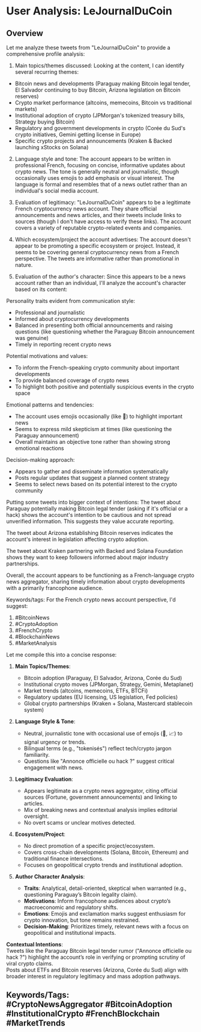 # User Analysis: LeJournalDuCoin

## Overview

<think>
Let me analyze these tweets from "LeJournalDuCoin" to provide a comprehensive profile analysis:

1. Main topics/themes discussed:
Looking at the content, I can identify several recurring themes:
- Bitcoin news and developments (Paraguay making Bitcoin legal tender, El Salvador continuing to buy Bitcoin, Arizona legislation on Bitcoin reserves)
- Crypto market performance (altcoins, memecoins, Bitcoin vs traditional markets)
- Institutional adoption of crypto (JPMorgan's tokenized treasury bills, Strategy buying Bitcoin)
- Regulatory and government developments in crypto (Corée du Sud's crypto initiatives, Gemini getting license in Europe)
- Specific crypto projects and announcements (Kraken & Backed launching xStocks on Solana)

2. Language style and tone:
The account appears to be written in professional French, focusing on concise, informative updates about crypto news. The tone is generally neutral and journalistic, though occasionally uses emojis to add emphasis or visual interest. The language is formal and resembles that of a news outlet rather than an individual's social media account.

3. Evaluation of legitimacy:
"LeJournalDuCoin" appears to be a legitimate French cryptocurrency news account. They share official announcements and news articles, and their tweets include links to sources (though I don't have access to verify these links). The account covers a variety of reputable crypto-related events and companies.

4. Which ecosystem/project the account advertises:
The account doesn't appear to be promoting a specific ecosystem or project. Instead, it seems to be covering general cryptocurrency news from a French perspective. The tweets are informative rather than promotional in nature.

5. Evaluation of the author's character:
Since this appears to be a news account rather than an individual, I'll analyze the account's character based on its content:

Personality traits evident from communication style:
- Professional and journalistic
- Informed about cryptocurrency developments
- Balanced in presenting both official announcements and raising questions (like questioning whether the Paraguay Bitcoin announcement was genuine)
- Timely in reporting recent crypto news

Potential motivations and values:
- To inform the French-speaking crypto community about important developments
- To provide balanced coverage of crypto news
- To highlight both positive and potentially suspicious events in the crypto space

Emotional patterns and tendencies:
- The account uses emojis occasionally (like 🚨) to highlight important news
- Seems to express mild skepticism at times (like questioning the Paraguay announcement)
- Overall maintains an objective tone rather than showing strong emotional reactions

Decision-making approach:
- Appears to gather and disseminate information systematically
- Posts regular updates that suggest a planned content strategy
- Seems to select news based on its potential interest to the crypto community

Putting some tweets into bigger context of intentions:
The tweet about Paraguay potentially making Bitcoin legal tender (asking if it's official or a hack) shows the account's intention to be cautious and not spread unverified information. This suggests they value accurate reporting.

The tweet about Arizona establishing Bitcoin reserves indicates the account's interest in legislation affecting crypto adoption.

The tweet about Kraken partnering with Backed and Solana Foundation shows they want to keep followers informed about major industry partnerships.

Overall, the account appears to be functioning as a French-language crypto news aggregator, sharing timely information about crypto developments with a primarily francophone audience.

Keywords/tags:
For the French crypto news account perspective, I'd suggest:
1. #BitcoinNews
2. #CryptoAdoption
3. #FrenchCrypto
4. #BlockchainNews
5. #MarketAnalysis

Let me compile this into a concise response:
</think>

1. **Main Topics/Themes**:  
   - Bitcoin adoption (Paraguay, El Salvador, Arizona, Corée du Sud)  
   - Institutional crypto moves (JPMorgan, Strategy, Gemini, Metaplanet)  
   - Market trends (altcoins, memecoins, ETFs, BTCFi)  
   - Regulatory updates (EU licensing, US legislation, Fed policies)  
   - Global crypto partnerships (Kraken + Solana, Mastercard stablecoin system)

2. **Language Style & Tone**:  
   - Neutral, journalistic tone with occasional use of emojis (🚨, 📈) to signal urgency or trends.  
   - Bilingual terms (e.g., "tokenisés") reflect tech/crypto jargon familiarity.  
   - Questions like "Annonce officielle ou hack ?" suggest critical engagement with news.

3. **Legitimacy Evaluation**:  
   - Appears legitimate as a crypto news aggregator, citing official sources (Fortune, government announcements) and linking to articles.  
   - Mix of breaking news and contextual analysis implies editorial oversight.  
   - No overt scams or unclear motives detected.

4. **Ecosystem/Project**:  
   - No direct promotion of a specific project/ecosystem.  
   - Covers cross-chain developments (Solana, Bitcoin, Ethereum) and traditional finance intersections.  
   - Focuses on geopolitical crypto trends and institutional adoption.

5. **Author Character Analysis**:  
   - **Traits**: Analytical, detail-oriented, skeptical when warranted (e.g., questioning Paraguay’s Bitcoin legality claim).  
   - **Motivations**: Inform francophone audiences about crypto’s macroeconomic and regulatory shifts.  
   - **Emotions**: Emojis and exclamation marks suggest enthusiasm for crypto innovation, but tone remains restrained.  
   - **Decision-Making**: Prioritizes timely, relevant news with a focus on geopolitical and institutional impacts.

**Contextual Intentions**:  
Tweets like the Paraguay Bitcoin legal tender rumor ("Annonce officielle ou hack ?") highlight the account’s role in verifying or prompting scrutiny of viral crypto claims.  
Posts about ETFs and Bitcoin reserves (Arizona, Corée du Sud) align with broader interest in regulatory legitimacy and mass adoption pathways.

**Keywords/Tags**:  
#CryptoNewsAggregator #BitcoinAdoption #InstitutionalCrypto #FrenchBlockchain #MarketTrends
---
